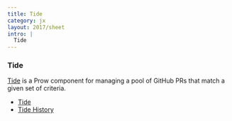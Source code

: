```yaml
---
title: Tide
category: jx
layout: 2017/sheet
intro: |
  Tide
---
```


### Tide

[Tide](https://github.com/kubernetes/test-infra/tree/master/prow/tide) is a Prow component for managing a pool of GitHub PRs that match a given set of criteria.

* [Tide ](https://deck-jx.jenkins-x.live/tide) 
* [Tide History]([https://deck-jx.jenkins-x.live/tide-history])
